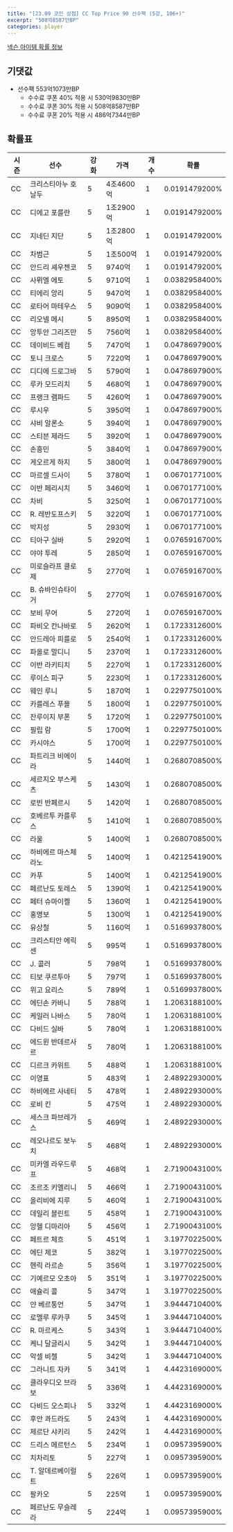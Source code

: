 ```yaml
---
title: "[23.09 코인 상점] CC Top Price 90 선수팩 (5강, 106+)"
excerpt: "508억8587만BP"
categories: player
---
```

[넥슨 아이템 확률 정보](http://iteminfo.nexon.com/probability/fo4?sn=7378)

## 기댓값
- 선수팩 553억1073만BP
  - 수수료 쿠폰 40% 적용 시 530억9830만BP
  - 수수료 쿠폰 30% 적용 시 508억8587만BP
  - 수수료 쿠폰 20% 적용 시 486억7344만BP


## 확률표

|시즌|선수|강화|가격|개수|확률|
|---|---|---|---|---|---|
|CC|크리스티아누 호날두|5|4조4600억|1|0.0191479200%|
|CC|디에고 포를란|5|1조2900억|1|0.0191479200%|
|CC|지네딘 지단|5|1조2800억|1|0.0191479200%|
|CC|차범근|5|1조500억|1|0.0191479200%|
|CC|안드리 셰우첸코|5|9740억|1|0.0191479200%|
|CC|사뮈엘 에토|5|9710억|1|0.0382958400%|
|CC|티에리 앙리|5|9470억|1|0.0382958400%|
|CC|로타어 마테우스|5|9090억|1|0.0382958400%|
|CC|리오넬 메시|5|8950억|1|0.0382958400%|
|CC|앙투안 그리즈만|5|7560억|1|0.0382958400%|
|CC|데이비드 베컴|5|7470억|1|0.0478697900%|
|CC|토니 크로스|5|7220억|1|0.0478697900%|
|CC|디디에 드로그바|5|5790억|1|0.0478697900%|
|CC|루카 모드리치|5|4680억|1|0.0478697900%|
|CC|프랭크 램파드|5|4260억|1|0.0478697900%|
|CC|루시우|5|3950억|1|0.0478697900%|
|CC|샤비 알론소|5|3940억|1|0.0478697900%|
|CC|스티븐 제라드|5|3920억|1|0.0478697900%|
|CC|손흥민|5|3840억|1|0.0478697900%|
|CC|게오르게 하지|5|3800억|1|0.0478697900%|
|CC|마르셀 드사이|5|3780억|1|0.0670177100%|
|CC|이반 페리시치|5|3460억|1|0.0670177100%|
|CC|차비|5|3250억|1|0.0670177100%|
|CC|R. 레반도프스키|5|3220억|1|0.0670177100%|
|CC|박지성|5|2930억|1|0.0670177100%|
|CC|티아구 실바|5|2920억|1|0.0765916700%|
|CC|야야 투레|5|2850억|1|0.0765916700%|
|CC|미로슬라프 클로제|5|2770억|1|0.0765916700%|
|CC|B. 슈바인슈타이거|5|2770억|1|0.0765916700%|
|CC|보비 무어|5|2720억|1|0.0765916700%|
|CC|파비오 칸나바로|5|2620억|1|0.1723312600%|
|CC|안드레아 피를로|5|2540억|1|0.1723312600%|
|CC|파올로 말디니|5|2370억|1|0.1723312600%|
|CC|이반 라키티치|5|2270억|1|0.1723312600%|
|CC|루이스 피구|5|2230억|1|0.1723312600%|
|CC|웨인 루니|5|1870억|1|0.2297750100%|
|CC|카를레스 푸욜|5|1800억|1|0.2297750100%|
|CC|잔루이지 부폰|5|1720억|1|0.2297750100%|
|CC|필립 람|5|1700억|1|0.2297750100%|
|CC|카시야스|5|1700억|1|0.2297750100%|
|CC|파트리크 비에이라|5|1440억|1|0.2680708500%|
|CC|세르지오 부스케츠|5|1430억|1|0.2680708500%|
|CC|로빈 반페르시|5|1420억|1|0.2680708500%|
|CC|호베르투 카를루스|5|1410억|1|0.2680708500%|
|CC|라울|5|1400억|1|0.2680708500%|
|CC|하비에르 마스체라노|5|1400억|1|0.4212541900%|
|CC|카푸|5|1400억|1|0.4212541900%|
|CC|페르난도 토레스|5|1390억|1|0.4212541900%|
|CC|페터 슈마이켈|5|1360억|1|0.4212541900%|
|CC|홍명보|5|1300억|1|0.4212541900%|
|CC|유상철|5|1160억|1|0.5169937800%|
|CC|크리스티안 에릭센|5|995억|1|0.5169937800%|
|CC|J. 콜러|5|798억|1|0.5169937800%|
|CC|티보 쿠르투아|5|797억|1|0.5169937800%|
|CC|위고 요리스|5|789억|1|0.5169937800%|
|CC|에딘손 카바니|5|788억|1|1.2063188100%|
|CC|케일러 나바스|5|780억|1|1.2063188100%|
|CC|다비드 실바|5|780억|1|1.2063188100%|
|CC|에드윈 반데르사르|5|780억|1|1.2063188100%|
|CC|디르크 카위트|5|488억|1|1.2063188100%|
|CC|이영표|5|483억|1|2.4892293000%|
|CC|하비에르 사네티|5|478억|1|2.4892293000%|
|CC|로비 킨|5|475억|1|2.4892293000%|
|CC|세스크 파브레가스|5|469억|1|2.4892293000%|
|CC|레오나르도 보누치|5|468억|1|2.4892293000%|
|CC|미카엘 라우드루프|5|468억|1|2.7190043100%|
|CC|조르조 키엘리니|5|466억|1|2.7190043100%|
|CC|올리비에 지루|5|460억|1|2.7190043100%|
|CC|데일리 블린트|5|458억|1|2.7190043100%|
|CC|앙헬 디마리아|5|456억|1|2.7190043100%|
|CC|페트르 체흐|5|451억|1|3.1977022500%|
|CC|에딘 제코|5|382억|1|3.1977022500%|
|CC|헨릭 라르손|5|356억|1|3.1977022500%|
|CC|기예르모 오초아|5|351억|1|3.1977022500%|
|CC|애슐리 콜|5|347억|1|3.1977022500%|
|CC|얀 베르통언|5|347억|1|3.9444710400%|
|CC|로멜루 루카쿠|5|345억|1|3.9444710400%|
|CC|R. 마르케스|5|343억|1|3.9444710400%|
|CC|케니 달글리시|5|342억|1|3.9444710400%|
|CC|악셀 비첼|5|342억|1|3.9444710400%|
|CC|그라니트 자카|5|341억|1|4.4423169000%|
|CC|클라우디오 브라보|5|336억|1|4.4423169000%|
|CC|다비드 오스피나|5|332억|1|4.4423169000%|
|CC|후안 콰드라도|5|243억|1|4.4423169000%|
|CC|제르단 샤키리|5|242억|1|4.4423169000%|
|CC|드리스 메르턴스|5|234억|1|0.0957395900%|
|CC|치차리토|5|227억|1|0.0957395900%|
|CC|T. 알데르베이럴트|5|226억|1|0.0957395900%|
|CC|팔카오|5|225억|1|0.0957395900%|
|CC|페르난도 무슬레라|5|224억|1|0.0957395900%|
